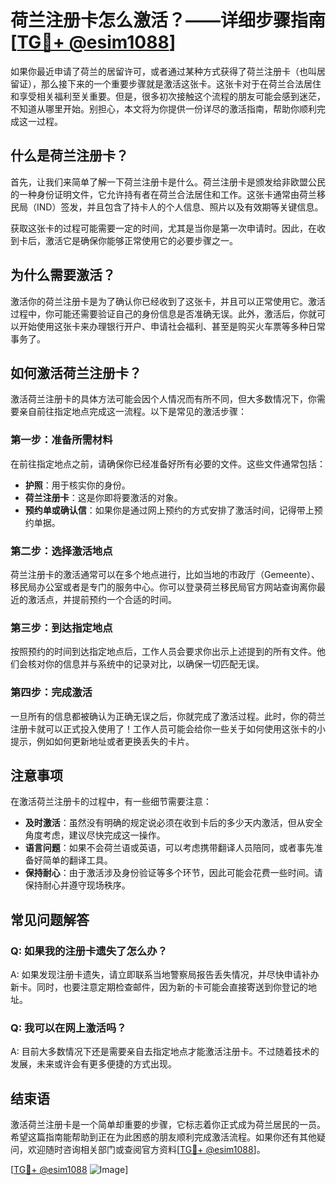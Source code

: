 # 荷兰注册卡怎么激活？——详细步骤指南[[TG💪+ @esim1088](https://t.me/s/esim1088)]

如果你最近申请了荷兰的居留许可，或者通过某种方式获得了荷兰注册卡（也叫居留证），那么接下来的一个重要步骤就是激活这张卡。这张卡对于在荷兰合法居住和享受相关福利至关重要。但是，很多初次接触这个流程的朋友可能会感到迷茫，不知道从哪里开始。别担心，本文将为你提供一份详尽的激活指南，帮助你顺利完成这一过程。

## 什么是荷兰注册卡？

首先，让我们来简单了解一下荷兰注册卡是什么。荷兰注册卡是颁发给非欧盟公民的一种身份证明文件，它允许持有者在荷兰合法居住和工作。这张卡通常由荷兰移民局（IND）签发，并且包含了持卡人的个人信息、照片以及有效期等关键信息。

获取这张卡的过程可能需要一定的时间，尤其是当你是第一次申请时。因此，在收到卡后，激活它是确保你能够正常使用它的必要步骤之一。

## 为什么需要激活？

激活你的荷兰注册卡是为了确认你已经收到了这张卡，并且可以正常使用它。激活过程中，你可能还需要验证自己的身份信息是否准确无误。此外，激活后，你就可以开始使用这张卡来办理银行开户、申请社会福利、甚至是购买火车票等多种日常事务了。

## 如何激活荷兰注册卡？

激活荷兰注册卡的具体方法可能会因个人情况而有所不同，但大多数情况下，你需要亲自前往指定地点完成这一流程。以下是常见的激活步骤：

### 第一步：准备所需材料

在前往指定地点之前，请确保你已经准备好所有必要的文件。这些文件通常包括：

- **护照**：用于核实你的身份。
- **荷兰注册卡**：这是你即将要激活的对象。
- **预约单或确认信**：如果你是通过网上预约的方式安排了激活时间，记得带上预约单据。

### 第二步：选择激活地点

荷兰注册卡的激活通常可以在多个地点进行，比如当地的市政厅（Gemeente）、移民局办公室或者是专门的服务中心。你可以登录荷兰移民局官方网站查询离你最近的激活点，并提前预约一个合适的时间。

### 第三步：到达指定地点

按照预约的时间到达指定地点后，工作人员会要求你出示上述提到的所有文件。他们会核对你的信息并与系统中的记录对比，以确保一切匹配无误。

### 第四步：完成激活

一旦所有的信息都被确认为正确无误之后，你就完成了激活过程。此时，你的荷兰注册卡就可以正式投入使用了！工作人员可能会给你一些关于如何使用这张卡的小提示，例如如何更新地址或者更换丢失的卡片。

## 注意事项

在激活荷兰注册卡的过程中，有一些细节需要注意：

- **及时激活**：虽然没有明确的规定说必须在收到卡后的多少天内激活，但从安全角度考虑，建议尽快完成这一操作。
- **语言问题**：如果不会荷兰语或英语，可以考虑携带翻译人员陪同，或者事先准备好简单的翻译工具。
- **保持耐心**：由于激活涉及身份验证等多个环节，因此可能会花费一些时间。请保持耐心并遵守现场秩序。

## 常见问题解答

### Q: 如果我的注册卡遗失了怎么办？
A: 如果发现注册卡遗失，请立即联系当地警察局报告丢失情况，并尽快申请补办新卡。同时，也要注意定期检查邮件，因为新的卡可能会直接寄送到你登记的地址。

### Q: 我可以在网上激活吗？
A: 目前大多数情况下还是需要亲自去指定地点才能激活注册卡。不过随着技术的发展，未来或许会有更多便捷的方式出现。

## 结束语

激活荷兰注册卡是一个简单却重要的步骤，它标志着你正式成为荷兰居民的一员。希望这篇指南能帮助到正在为此困惑的朋友顺利完成激活流程。如果你还有其他疑问，欢迎随时咨询相关部门或查阅官方资料[[TG💪+ @esim1088](https://t.me/s/esim1088)]。

[[TG💪+ @esim1088](https://t.me/s/esim1088) ![Image](https://i.postimg.cc/4NQfJmqS/Snipaste-2025-05-13-00-14-12.png)]